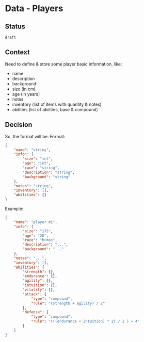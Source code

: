 # Data - Players

## Status

`draft`

## Context

Need to define & store some player basic information, like:
- name
- description
- background
- size (in cm)
- age (in years)
- notes
- inventory (list of items with quantity & notes)
- abilities (list of abilities, base & compound)


## Decision

So, the format will be:
Format:
```json
{
    "name": "string",
    "info": {
        "size": "int",
        "age": "int",
        "race": "string",
        "description": "string",
        "background": "string"
    },
    "notes": "string",
    "inventory": [],
    "abilities": {}
}
```

Example:
```json
{
    "name": "player #1",
    "info": {
        "size": "175",
        "age": "20",
        "race": "human",
        "description": "...",
        "background": "..."
    },
    "notes": "...",
    "inventory": [],
    "abilities": {
        "strength": {},
        "endurance": {},
        "agility": {},
        "intuition": {},
        "vitality": {},
        "attack": {
            "type": "compound",
            "rule": "(strength + agility) / 2"
        },
        "defense": {
            "type": "compound",
            "rule": "(((endurance + intuition) * 2) / 2 ) + 4"
        }
    }
}
```
